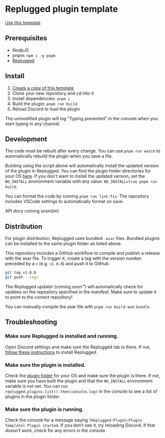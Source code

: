 # Replugged plugin template

[Use this template](https://github.com/replugged-org/plugin-template/generate)

## Prerequisites

- NodeJS
- pnpm: `npm i -g pnpm`
- [Replugged](https://github.com/replugged-org/replugged#installation)

## Install

1. [Create a copy of this template](https://github.com/replugged-org/plugin-template/generate)
2. Clone your new repository and cd into it
3. Install dependencies: `pnpm i`
4. Build the plugin: `pnpm run build`
5. Reload Discord to load the plugin

The unmodified plugin will log "Typing prevented" in the console when you start typing in any
channel.

## Development

The code must be rebuilt after every change. You can use `pnpm run watch` to automatically rebuild
the plugin when you save a file.

Building using the script above will automatically install the updated version of the plugin in
Replugged. You can find the plugin folder directories for your OS
[here](https://github.com/replugged-org/replugged#installing-plugins-and-themes). If you don't want
to install the updated version, set the `NO_INSTALL` environment variable with any value:
`NO_INSTALL=true pnpm run build`.

You can format the code by running `pnpm run lint:fix`. The repository includes VSCode settings to
automatically format on save.

API docs coming soon(tm)

## Distribution

For plugin distribution, Replugged uses bundled `.asar` files. Bundled plugins can be installed to
the same plugin folder as listed above.

This repository includes a GitHub workflow to compile and publish a release with the asar file. To
trigger it, create a tag with the version number preceded by a `v` (e.g. `v1.0.0`) and push it to
GitHub:

```sh
git tag v1.0.0
git push --tags
```

The Replugged updater (coming soon™) will automatically check for updates on the repository
specified in the manifest. Make sure to update it to point to the correct repository!

You can manually compile the asar file with `pnpm run build-and-bundle`.

## Troubleshooting

### Make sure Replugged is installed and running.

Open Discord settings and make sure the Replugged tab is there. If not,
[follow these instructions](https://github.com/replugged-org/replugged#installation) to install
Replugged.

### Make sure the plugin is installed.

Check the [plugin folder](https://github.com/replugged-org/replugged#installing-plugins-and-themes)
for your OS and make sure the plugin is there. If not, make sure you have built the plugin and that
the `NO_INSTALL` environment variable is not set. You can run
`replugged.plugins.list().then(console.log)` in the console to see a list of plugins in the plugin
folder.

### Make sure the plugin is running.

Check the console for a message saying `[Replugged:Plugin:Plugin Template] Plugin started`. If you
don't see it, try reloading Discord. If that doesn't work, check for any errors in the console.
